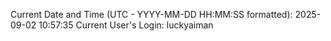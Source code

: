 Current Date and Time (UTC - YYYY-MM-DD HH:MM:SS formatted): 2025-09-02 10:57:35
Current User's Login: luckyaiman
